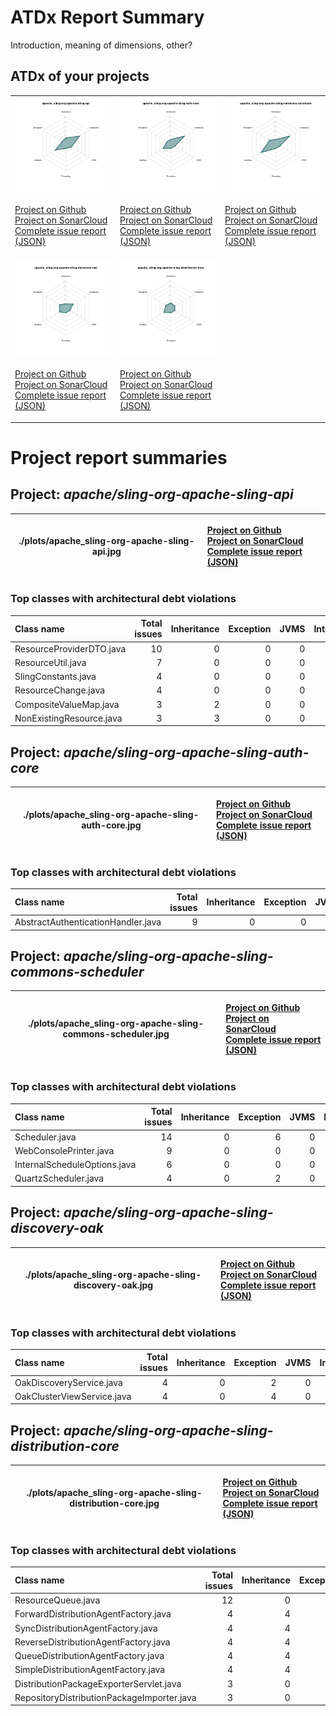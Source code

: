 
# ATDx Report Summary

Introduction, meaning of dimensions, other?

## ATDx of your projects
||||
|-|-|-|
|<img src="./plots/apache_sling-org-apache-sling-api.jpg"/> <p style="text-align:left">[Project on Github](https://github.com/apache/sling-org-apache-sling-api) <br> [Project on SonarCloud ](https://sonarcloud.io/dashboard?id=apache_sling-org-apache-sling-api) <br> [Complete issue report (JSON)](./json/apache_sling-org-apache-sling-api.json)</p>|<img src="./plots/apache_sling-org-apache-sling-auth-core.jpg"/> <p style="text-align:left">[Project on Github](https://github.com/apache/sling-org-apache-sling-auth-core) <br> [Project on SonarCloud ](https://sonarcloud.io/dashboard?id=apache_sling-org-apache-sling-auth-core) <br> [Complete issue report (JSON)](./json/apache_sling-org-apache-sling-auth-core.json)</p>|<img src="./plots/apache_sling-org-apache-sling-commons-scheduler.jpg"/> <p style="text-align:left">[Project on Github](https://github.com/apache/sling-org-apache-sling-commons-scheduler) <br> [Project on SonarCloud ](https://sonarcloud.io/dashboard?id=apache_sling-org-apache-sling-commons-scheduler) <br> [Complete issue report (JSON)](./json/apache_sling-org-apache-sling-commons-scheduler.json)</p>
 | |
|<img src="./plots/apache_sling-org-apache-sling-discovery-oak.jpg"/> <p style="text-align:left">[Project on Github](https://github.com/apache/sling-org-apache-sling-discovery-oak) <br> [Project on SonarCloud ](https://sonarcloud.io/dashboard?id=apache_sling-org-apache-sling-discovery-oak) <br> [Complete issue report (JSON)](./json/apache_sling-org-apache-sling-discovery-oak.json)</p>|<img src="./plots/apache_sling-org-apache-sling-distribution-core.jpg"/> <p style="text-align:left">[Project on Github](https://github.com/apache/sling-org-apache-sling-distribution-core) <br> [Project on SonarCloud ](https://sonarcloud.io/dashboard?id=apache_sling-org-apache-sling-distribution-core) <br> [Complete issue report (JSON)](./json/apache_sling-org-apache-sling-distribution-core.json)</p>
# Project report summaries
## Project: _apache/sling-org-apache-sling-api_
|./plots/apache_sling-org-apache-sling-api.jpg|<p style="text-align:left">[Project on Github](https://github.com/apache/sling-org-apache-sling-api) <br> [Project on SonarCloud ](https://sonarcloud.io/dashboard?id=apache_sling-org-apache-sling-api) <br> [Complete issue report (JSON)](./json/apache_sling-org-apache-sling-api.json)</p>
|-|-|
### Top classes with architectural debt violations
| Class name               |   Total issues |   Inheritance |   Exception |   JVMS |   Interface |   Threading |   Complexity | Fully qualified name                                                             |
|:-------------------------|---------------:|--------------:|------------:|-------:|------------:|------------:|-------------:|:---------------------------------------------------------------------------------|
| ResourceProviderDTO.java |             10 |             0 |           0 |      0 |          10 |           0 |            0 | src/main/java/org/apache/sling/api/resource/runtime/dto/ResourceProviderDTO.java |
| ResourceUtil.java        |              7 |             0 |           0 |      0 |           7 |           0 |            0 | src/main/java/org/apache/sling/api/resource/ResourceUtil.java                    |
| SlingConstants.java      |              4 |             0 |           0 |      0 |           4 |           0 |            0 | src/main/java/org/apache/sling/api/SlingConstants.java                           |
| ResourceChange.java      |              4 |             0 |           0 |      0 |           4 |           0 |            0 | src/main/java/org/apache/sling/api/resource/observation/ResourceChange.java      |
| CompositeValueMap.java   |              3 |             2 |           0 |      0 |           1 |           0 |            0 | src/main/java/org/apache/sling/api/wrappers/CompositeValueMap.java               |
| NonExistingResource.java |              3 |             3 |           0 |      0 |           0 |           0 |            0 | src/main/java/org/apache/sling/api/resource/NonExistingResource.java             |

## Project: _apache/sling-org-apache-sling-auth-core_
|./plots/apache_sling-org-apache-sling-auth-core.jpg|<p style="text-align:left">[Project on Github](https://github.com/apache/sling-org-apache-sling-auth-core) <br> [Project on SonarCloud ](https://sonarcloud.io/dashboard?id=apache_sling-org-apache-sling-auth-core) <br> [Complete issue report (JSON)](./json/apache_sling-org-apache-sling-auth-core.json)</p>
|-|-|
### Top classes with architectural debt violations
| Class name                         |   Total issues |   Inheritance |   Exception |   JVMS |   Interface |   Threading |   Complexity | Fully qualified name                                                            |
|:-----------------------------------|---------------:|--------------:|------------:|-------:|------------:|------------:|-------------:|:--------------------------------------------------------------------------------|
| AbstractAuthenticationHandler.java |              9 |             0 |           0 |      0 |           9 |           0 |            0 | src/main/java/org/apache/sling/auth/core/spi/AbstractAuthenticationHandler.java |

## Project: _apache/sling-org-apache-sling-commons-scheduler_
|./plots/apache_sling-org-apache-sling-commons-scheduler.jpg|<p style="text-align:left">[Project on Github](https://github.com/apache/sling-org-apache-sling-commons-scheduler) <br> [Project on SonarCloud ](https://sonarcloud.io/dashboard?id=apache_sling-org-apache-sling-commons-scheduler) <br> [Complete issue report (JSON)](./json/apache_sling-org-apache-sling-commons-scheduler.json)</p>
|-|-|
### Top classes with architectural debt violations
| Class name                   |   Total issues |   Inheritance |   Exception |   JVMS |   Interface |   Threading |   Complexity | Fully qualified name                                                               |
|:-----------------------------|---------------:|--------------:|------------:|-------:|------------:|------------:|-------------:|:-----------------------------------------------------------------------------------|
| Scheduler.java               |             14 |             0 |           6 |      0 |           8 |           0 |            0 | src/main/java/org/apache/sling/commons/scheduler/Scheduler.java                    |
| WebConsolePrinter.java       |              9 |             0 |           0 |      0 |           9 |           0 |            0 | src/main/java/org/apache/sling/commons/scheduler/impl/WebConsolePrinter.java       |
| InternalScheduleOptions.java |              6 |             0 |           0 |      0 |           6 |           0 |            0 | src/main/java/org/apache/sling/commons/scheduler/impl/InternalScheduleOptions.java |
| QuartzScheduler.java         |              4 |             0 |           2 |      0 |           2 |           0 |            0 | src/main/java/org/apache/sling/commons/scheduler/impl/QuartzScheduler.java         |

## Project: _apache/sling-org-apache-sling-discovery-oak_
|./plots/apache_sling-org-apache-sling-discovery-oak.jpg|<p style="text-align:left">[Project on Github](https://github.com/apache/sling-org-apache-sling-discovery-oak) <br> [Project on SonarCloud ](https://sonarcloud.io/dashboard?id=apache_sling-org-apache-sling-discovery-oak) <br> [Complete issue report (JSON)](./json/apache_sling-org-apache-sling-discovery-oak.json)</p>
|-|-|
### Top classes with architectural debt violations
| Class name                 |   Total issues |   Inheritance |   Exception |   JVMS |   Interface |   Threading |   Complexity | Fully qualified name                                                            |
|:---------------------------|---------------:|--------------:|------------:|-------:|------------:|------------:|-------------:|:--------------------------------------------------------------------------------|
| OakDiscoveryService.java   |              4 |             0 |           2 |      0 |           1 |           0 |            1 | src/main/java/org/apache/sling/discovery/oak/OakDiscoveryService.java           |
| OakClusterViewService.java |              4 |             0 |           4 |      0 |           0 |           0 |            0 | src/main/java/org/apache/sling/discovery/oak/cluster/OakClusterViewService.java |

## Project: _apache/sling-org-apache-sling-distribution-core_
|./plots/apache_sling-org-apache-sling-distribution-core.jpg|<p style="text-align:left">[Project on Github](https://github.com/apache/sling-org-apache-sling-distribution-core) <br> [Project on SonarCloud ](https://sonarcloud.io/dashboard?id=apache_sling-org-apache-sling-distribution-core) <br> [Complete issue report (JSON)](./json/apache_sling-org-apache-sling-distribution-core.json)</p>
|-|-|
### Top classes with architectural debt violations
| Class name                                 |   Total issues |   Inheritance |   Exception |   JVMS |   Interface |   Threading |   Complexity | Fully qualified name                                                                                           |
|:-------------------------------------------|---------------:|--------------:|------------:|-------:|------------:|------------:|-------------:|:---------------------------------------------------------------------------------------------------------------|
| ResourceQueue.java                         |             12 |             0 |          12 |      0 |           0 |           0 |            0 | src/main/java/org/apache/sling/distribution/queue/impl/resource/ResourceQueue.java                             |
| ForwardDistributionAgentFactory.java       |              4 |             4 |           0 |      0 |           0 |           0 |            0 | src/main/java/org/apache/sling/distribution/agent/impl/ForwardDistributionAgentFactory.java                    |
| SyncDistributionAgentFactory.java          |              4 |             4 |           0 |      0 |           0 |           0 |            0 | src/main/java/org/apache/sling/distribution/agent/impl/SyncDistributionAgentFactory.java                       |
| ReverseDistributionAgentFactory.java       |              4 |             4 |           0 |      0 |           0 |           0 |            0 | src/main/java/org/apache/sling/distribution/agent/impl/ReverseDistributionAgentFactory.java                    |
| QueueDistributionAgentFactory.java         |              4 |             4 |           0 |      0 |           0 |           0 |            0 | src/main/java/org/apache/sling/distribution/agent/impl/QueueDistributionAgentFactory.java                      |
| SimpleDistributionAgentFactory.java        |              4 |             4 |           0 |      0 |           0 |           0 |            0 | src/main/java/org/apache/sling/distribution/agent/impl/SimpleDistributionAgentFactory.java                     |
| DistributionPackageExporterServlet.java    |              3 |             0 |           3 |      0 |           0 |           0 |            0 | src/main/java/org/apache/sling/distribution/servlet/DistributionPackageExporterServlet.java                    |
| RepositoryDistributionPackageImporter.java |              3 |             0 |           3 |      0 |           0 |           0 |            0 | src/main/java/org/apache/sling/distribution/packaging/impl/importer/RepositoryDistributionPackageImporter.java |

